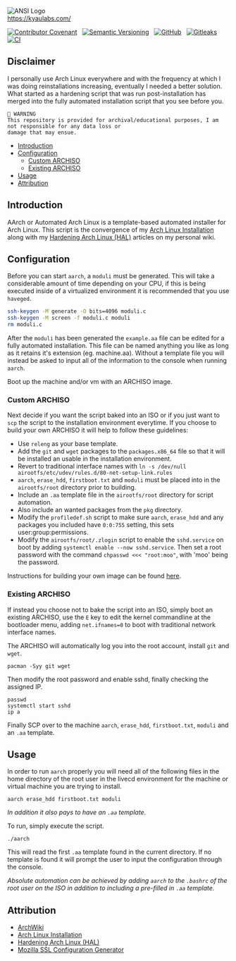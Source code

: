 ![ANSI Logo](https://gitlab.com/kyaulabs/aarch/raw/master/aarch.ans.png "ANSI Logo")  
<a href="https://kyaulabs.com/">https://kyaulabs.com/</a>

[![Contributor Covenant](https://img.shields.io/badge/contributor%20covenant-2.1-4baaaa.svg)](CODE_OF_CONDUCT.md) &nbsp; [![Semantic Versioning](https://img.shields.io/badge/semantic%20versioning-2.6.6-333333.svg)](https://semver.org) &nbsp; [![GitHub](https://img.shields.io/github/license/kyaulabs/aarch)](LICENSE) &nbsp; [![Gitleaks](https://img.shields.io/badge/protected%20by-gitleaks-blue)](https://github.com/zricethezav/gitleaks) &nbsp; [![CI](https://img.shields.io/github/actions/workflow/status/kyaulabs/aarch/shellcheck.yml)](../../actions)  

## Disclaimer

I personally use Arch Linux everywhere and with the frequency at which I was doing reinstallations increasing, eventually I needed a better solution. What started as a hardening script that was run post-installation has merged into the fully automated installation script that you see before you.

```
🚧 WARNING
This repository is provided for archival/educational purposes, I am not responsible for any data loss or
damage that may ensue.
```

* [Introduction](#introduction)
* [Configuration](#configuration)
  * [Custom ARCHISO](#custom-archiso)
  * [Existing ARCHISO](#existing-archiso)
* [Usage](#usage)
* [Attribution](#attribution)

## Introduction
AArch or Automated Arch Linux is a template-based automated installer for Arch
Linux. This script is the convergence of my
[Arch Linux Installation](https://kyau.net/wiki/ArchLinux:Installation) along
with my
[Hardening Arch Linux (HAL)](https://kyau.net/wiki/ArchLinux:Security) articles
on my personal wiki.

## Configuration

Before you can start `aarch`, a `moduli` must be generated. This will take a
considerable amount of time depending on your CPU, if this is being executed
inside of a virtualized environment it is recommended that you use `haveged`.

```bash
ssh-keygen -M generate -O bits=4096 moduli.c
ssh-keygen -M screen -f moduli.c moduli
rm moduli.c
```

After the `moduli` has been generated the `example.aa` file can be edited for
a fully automated installation. This file can be named anything you like as long
as it retains it's extension (eg. machine.aa). Without a template file you will
instead be asked to input all of the information to the console when running
`aarch`.

Boot up the machine and/or vm with an ARCHISO image.



### Custom ARCHISO

Next decide if you want the script baked into an ISO or if you just want to
`scp` the script to the installation environment everytime. If you choose to
build your own ARCHISO it will help to follow these guidelines:

* Use `releng` as your base template.
* Add the `git` and `wget` packages to the `packages.x86_64` file so that it
will be installed an usable in the installation environment.
* Revert to traditional interface names with `ln -s /dev/null airootfs/etc/udev/rules.d/80-net-setup-link.rules`
* `aarch`, `erase_hdd`, `firstboot.txt` and `moduli` must be placed into in the `airootfs/root`
directory prior to building.
* Include an `.aa` template file in the `airootfs/root` directory for script
automation.
* Also include an wanted packages from the `pkg` directory.
* Modify the `profiledef.sh` script to make sure `aarch`, `erase_hdd` and any
packages you included have `0:0:755` setting, this sets user:group:permissions.
* Modify the `airootfs/root/.zlogin` script to enable the `sshd.service` on boot
by adding `systemctl enable --now sshd.service`. Then set a root password with
the command `chpasswd <<< "root:moo"`, with 'moo' being the password.

Instructions for building your own image can be found
[here](https://wiki.archlinux.org/index.php/Archiso).

### Existing ARCHISO

If instead you choose not to bake the script into an ISO, simply boot an
existing ARCHISO, use the `E` key to edit the kernel commandline at the bootloader
menu, adding `net.ifnames=0` to boot with traditional network interface names.

The ARCHISO will automatically log you into the root account, install `git` and
`wget`.

```shell
pacman -Syy git wget
```

Then modify the root password and enable sshd, finally checking the assigned IP.

```shell
passwd
systemctl start sshd
ip a
```

Finally SCP over to the machine `aarch`, `erase_hdd`, `firstboot.txt`, `moduli`
and an `.aa` template.

## Usage

In order to run `aarch` properly you will need all of the following files in
the home directory of the root user in the livecd environment for the machine
or virtual machine you are trying to install.

```shell
aarch erase_hdd firstboot.txt moduli
```

*In addition it also pays to have an `.aa` template.*

To run, simply execute the script.

```shell
./aarch
```

This will read the first `.aa` template found in the current directory. If no
template is found it will prompt the user to input the configuration through
the console.

*Absolute automation can be achieved by adding `aarch` to the `.bashrc` of the
root user on the ISO in addition to including a pre-filled in `.aa` template.*

## Attribution

* [ArchWiki](https://wiki.archlinux.org/)
* [Arch Linux Installation](https://kyau.net/wiki/ArchLinux:Installation)
* [Hardening Arch Linux (HAL)](https://kyau.net/wiki/ArchLinux:Security)
* [Mozilla SSL Configuration Generator](https://ssl-config.mozilla.org/)
